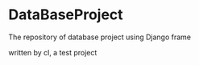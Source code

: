 # DataBaseProject
The repository of database project using Django frame

written by cl, a test project
